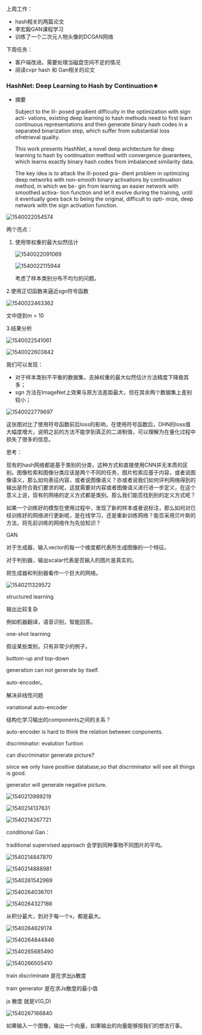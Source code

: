 上周工作：

- hash相关的两篇论文
- 李宏毅GAN课程学习
- 训练了一个二次元人物头像的DCGAN网络

下周任务：

- 客户端改进。需要处理当磁盘空间不足的情况
- 阅读cvpr hash 和 Gan相关的论文



### HashNet: Deep Learning to Hash by Continuation∗

- 摘要

  Subject to the ill- posed gradient difficulty in the optimization with sign acti- vations, existing deep learning to hash methods need to first learn continuous representations and then generate binary hash codes in a separated binarization step, which suffer from substantial loss ofretrieval quality. 

  This work presents HashNet, a novel deep architecture for deep learning to hash by continuation method with convergence guarantees, which learns exactly binary hash codes from imbalanced similarity data. 

  The key idea is to attack the ill-posed gra- dient problem in optimizing deep networks with non-smooth binary activations by continuation method, in which we be- gin from learning an easier network with smoothed activa- tion function and let it evolve during the training, until it eventually goes back to being the original, difficult to opti- mize, deep network with the sign activation function.





![1540022054574](1540022054574.png)

两个亮点：

1. 使用带权重的最大似然估计

   ![1540022091069](1540022091069.png)

   ![1540022115944](1540022115944.png)

   考虑了样本类别分布不均匀的问题。

2.使用正切函数来逼近sgn符号函数

![1540022463362](1540022463362.png)

文中提到m = 10

3.结果分析

![1540022541061](1540022541061.png)

![1540022603842](1540022603842.png)

我们可以发现：

- 对于样本类别不平衡的数据集，去掉权重的最大似然估计方法精度下降极其多；
- sgn 方法在ImageNet上效果与原方法差距最大，但在其余两个数据集上差别较小；

![1540022779697](1540022779697.png)

这张图对比了使用符号函数前后loss的影响，在使用符号函数后，DHN的loss值大幅度增大，说明之前的方法不能学到真正的二进制值，可以理解为在量化过程中损失了很多的信息。





思考：

现有的hash网络都是基于类别的分类，这种方式和直接使用CNN并无本质的区别。图像检索和图像分类应该是两个不同的任务，图片检索应基于内容，或者说图像语义，那么如何表征内容，或者说图像语义？亦或者说我们如何评判网络得到的输出是符合我们要求的呢，这就需要对内容或者图像语义进行进一步定义，在这个意义上说，现有的网络的定义方式都是类别。那么我们能否找到别的定义方式呢？

如果一个训练好的模型在使用过程中，发现了新的样本或者说标注，那么如何对已经训练好的网络进行更新呢，是在线学习，还是重新训练网络？能否采用贝叶斯的方法，将先前训练的网络作为先验知识？



GAN

对于生成器，输入vector的每一个维度都代表所生成图像的一个特征。

对于判别器，输出scalar代表是否输入的图片是真实的。



把生成器和判别器看作一个巨大的网络。

![1540211329572](1540211329572.png)



structured learning

输出比较复杂

例如机器翻译，语音识别，智能回答。

one-shot learning

假设某些类别，只有非常少的例子。

buttom-up and  top-down



generation can not generate by itself.

auto-encoder。

解决非线性问题

variational auto-encoder

结构化学习输出的components之间的关系？

auto-encoder is hard to think the relation between conponents.



discriminator: evalution funtion

can discriminator generate picture?

since we only have positive database,so that discriminator will see all things is good. 

generator will generate negative picture.

![1540213989219](1540213989219.png)

![1540214137631](1540214137631.png)

![1540214267721](1540214267721.png)



conditional Gan：

traditional supervised approach  会学到同种事物不同图片的平均。

![1540214847870](1540214847870.png)



![1540214888981](1540214888981.png)





![1540261542989](1540261542989.png)

![1540264036701](1540264036701.png)

![1540264327186](1540264327186.png)

从积分最大，到对于每一个x，都是最大。

![1540264629174](1540264629174.png)

![1540264844846](1540264844846.png)



![1540265685490](1540265685490.png)

![1540266505410](1540266505410.png)

train discriminate 是在求出js散度

train generator 是在求Js散度的最小值

js 散度 就是V(G,D)



![1540267166840](1540267166840.png)







如果输入一个图像，输出一个向量，如果输出的向量能够按我们的想法行事。